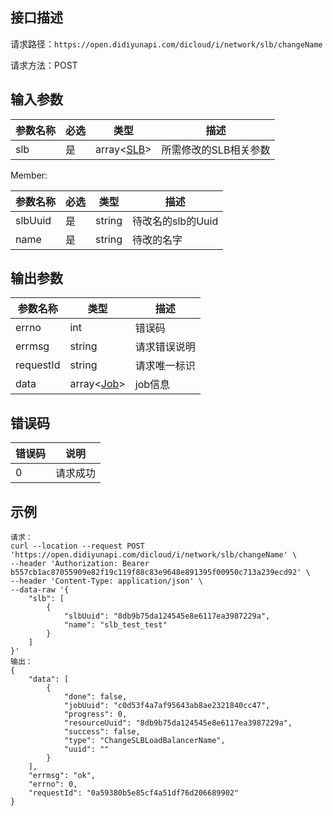 ## 接口描述

请求路径：`https://open.didiyunapi.com/dicloud/i/network/slb/changeName`

请求方法：POST

## 输入参数

| 参数名称 | 必选 | 类型                | 描述                  |
| -------- | ---- | ------------------- | --------------------- |
| slb      | 是   | array<[SLB](#SLB)\> | 所需修改的SLB相关参数 |

<span id="Member"></span>
Member:

| 参数名称 | 必选 | 类型   | 描述              |
| -------- | ---- | ------ | ----------------- |
| slbUuid  | 是   | string | 待改名的slb的Uuid |
| name     | 是   | string | 待改的名字        |

## 输出参数

| 参数名称  | 类型                                                         | 描述         |
| --------- | ------------------------------------------------------------ | ------------ |
| errno     | int                                                          | 错误码       |
| errmsg    | string                                                       | 请求错误说明 |
| requestId | string                                                       | 请求唯一标识 |
| data      | array\<[Job](/static/docs-content/products/通用响应结构.md#Job)\> | job信息      |

## 错误码

| 错误码 | 说明     |
| ------ | -------- |
| 0      | 请求成功 |

## 示例

```
请求：
curl --location --request POST 'https://open.didiyunapi.com/dicloud/i/network/slb/changeName' \
--header 'Authorization: Bearer b557cb1ac87055909e82f19c119f88c83e9648e891395f00950c713a239ecd92' \
--header 'Content-Type: application/json' \
--data-raw '{
    "slb": [
        {
            "slbUuid": "8db9b75da124545e8e6117ea3987229a",
            "name": "slb_test_test"
        }
    ]
}'
输出：
{
    "data": [
        {
            "done": false,
            "jobUuid": "c0d53f4a7af95643ab8ae2321840cc47",
            "progress": 0,
            "resourceUuid": "8db9b75da124545e8e6117ea3987229a",
            "success": false,
            "type": "ChangeSLBLoadBalancerName",
            "uuid": ""
        }
    ],
    "errmsg": "ok",
    "errno": 0,
    "requestId": "0a59380b5e85cf4a51df76d206689902"
}
```